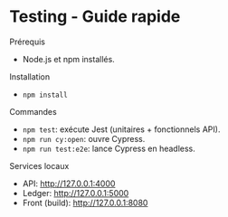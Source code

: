# Testing - Guide rapide

Prérequis
- Node.js et npm installés.

Installation
- `npm install`

Commandes
- `npm test`: exécute Jest (unitaires + fonctionnels API).
- `npm run cy:open`: ouvre Cypress.
- `npm run test:e2e`: lance Cypress en headless.

Services locaux
- API: http://127.0.0.1:4000
- Ledger: http://127.0.0.1:5000
- Front (build): http://127.0.0.1:8080
